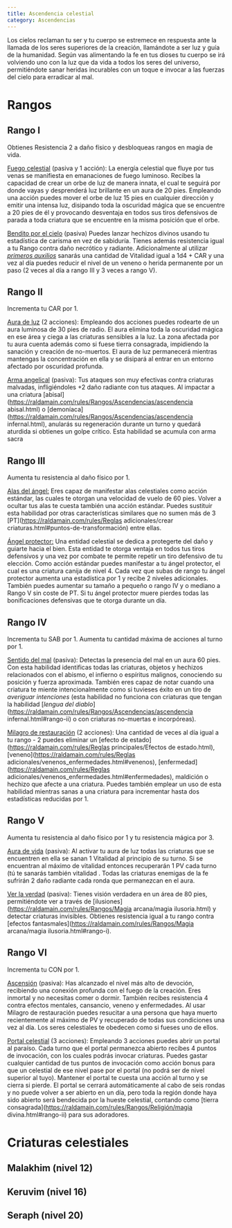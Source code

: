 ```yaml
---
title: Ascendencia celestial
category: Ascendencias
---
```


Los cielos reclaman tu ser y tu cuerpo se estremece en respuesta ante la llamada de los seres superiores de la creación, llamándote a ser luz y guía de la humanidad. Según vas alimentando la fe en tus dioses tu cuerpo se irá volviendo uno con la luz que da vida a todos los seres del universo, permitiéndote sanar heridas incurables con un toque e invocar a las fuerzas del cielo para erradicar al mal.

# Rangos

## Rango I

Obtienes Resistencia 2 a daño físico y desbloqueas rangos en magia de vida.

<u>Fuego celestial</u> (pasiva y 1 acción): La energía celestial que fluye por tus venas se manifiesta en emanaciones de fuego luminoso. Recibes la capacidad de crear un orbe de luz de manera innata, el cual te seguirá por donde vayas y desprenderá luz brillante en un aura de 20 pies. Empleando una acción puedes mover el orbe de luz 15 pies en cualquier dirección y emitir una intensa luz, disipando toda la oscuridad mágica que se encuentre a 20 pies de él y provocando desventaja en todos sus tiros defensivos de parada a toda criatura que se encuentre en la misma posición que el orbe.

<u>Bendito por el cielo</u> (pasiva) Puedes lanzar hechizos divinos usando tu estadística de carisma en vez de sabiduría. Tienes además resistencia igual a tu Rango contra daño necrótico y radiante. Adicionalmente al utilizar [*primeros auxilios*](https://raldamain.com/rules/Crear%20personajes/talentos.html#primeros-auxilios-sab) sanarás una cantidad de Vitalidad igual a 1d4 + CAR y una vez al día puedes reducir el nivel de un veneno o herida permanente por un paso (2 veces al día a rango III y 3 veces a rango V).

## Rango II

Incrementa tu CAR por 1.

<u>Aura de luz</u> (2 acciones): Empleando dos acciones puedes rodearte de un aura luminosa de 30 pies de radio. El aura elimina toda la oscuridad mágica en ese área y ciega a las criaturas sensibles a la luz. La zona afectada por tu aura cuenta además como si fuese tierra consagrada, impidiendo la sanación y creación de no-muertos. El aura de luz permanecerá mientras mantengas la concentración en ella y se disipará al entrar en un entorno afectado por oscuridad profunda.

<u>Arma angelical</u> (pasiva): Tus ataques son muy efectivas contra criaturas malvadas, infligiéndoles +2 daño radiante con tus ataques. Al impactar a una criatura [abisal](https://raldamain.com/rules/Rangos/Ascendencias/ascendencia abisal.html) o [demoníaca](https://raldamain.com/rules/Rangos/Ascendencias/ascendencia infernal.html), anularás su regeneración durante un turno y quedará aturdida si obtienes un golpe crítico. Esta habilidad se acumula con arma sacra 

## Rango III

Aumenta tu resistencia al daño físico por 1.

<u>Alas del ángel:</u> Eres capaz de manifestar alas celestiales como acción estándar, las cuales te otorgan una velocidad de vuelo de 60 pies. Volver a ocultar tus alas te cuesta también una acción estándar. Puedes sustituir esta habilidad por otras características similares que no sumen más de 3 [PT](https://raldamain.com/rules/Reglas adicionales/crear criaturas.html#puntos-de-transformación) entre ellas.

<u>Ángel protector:</u> Una entidad celestial se dedica a protegerte del daño y guiarte hacia el bien. Esta entidad te otorga ventaja en todos tus tiros defensivos y una vez por combate te permite repetir un tiro defensivo de tu elección. Como acción estándar puedes manifestar a tu ángel protector, el cual es una criatura canija de nivel 4. Cada vez que subas de rango tu ángel protector aumenta una estadística por 1 y recibe 2 niveles adicionales. También puedes aumentar su tamaño a pequeño o rango IV y o mediano a Rango V sin coste de PT. Si tu ángel protector muere pierdes todas las bonificaciones defensivas que te otorga durante un día.

## Rango IV 

Incrementa tu SAB por 1. Aumenta tu cantidad máxima de acciones al turno por 1.

<u>Sentido del mal</u> (pasiva): Detectas la presencia del mal en un aura 60 pies. Con esta habilidad identificas todas las criaturas, objetos y hechizos relacionados con el abismo, el infierno o espíritus malignos, conociendo su posición y fuerza aproximada. También eres capaz de notar cuando una criatura te miente intencionalmente como si tuvieses éxito en un tiro de *averiguar intenciones* (esta habilidad no funciona con criaturas que tengan la habilidad [*lengua del diablo*](https://raldamain.com/rules/Rangos/Ascendencias/ascendencia infernal.html#rango-ii) o con criaturas no-muertas e incorpóreas).

<u>Milagro de restauración</u> (2 acciones): Una cantidad de veces al día igual a tu rango - 2 puedes eliminar un [efecto de estado](https://raldamain.com/rules/Reglas principales/Efectos de estado.html), [veneno](https://raldamain.com/rules/Reglas adicionales/venenos_enfermedades.html#venenos), [enfermedad](https://raldamain.com/rules/Reglas adicionales/venenos_enfermedades.html#enfermedades), maldición o hechizo que afecte a una criatura. Puedes también emplear un uso de esta habilidad mientras sanas a una criatura para incrementar hasta dos estadísticas reducidas por 1. 

## Rango V

Aumenta tu resistencia al daño físico por 1 y tu resistencia mágica por 3.

<u>Aura de vida</u> (pasiva): Al activar tu aura de luz todas las criaturas que se encuentren en ella se sanan 1 Vitalidad al principio de su turno. Si se encuentran al máximo de vitalidad entonces recuperarán 1 PV cada turno (tú te sanarás también vitalidad . Todas las criaturas enemigas de la fe sufrirán 2 daño radiante cada ronda que permanezcan en el aura.

<u>Ver la verdad</u> (pasiva): Tienes visión verdadera en un área de 80 pies, permitiéndote ver a través de [ilusiones](https://raldamain.com/rules/Rangos/Magia arcana/magia ilusoria.html) y detectar criaturas invisibles. Obtienes resistencia igual a tu rango contra [efectos fantasmales](https://raldamain.com/rules/Rangos/Magia arcana/magia ilusoria.html#rango-i).

## Rango VI

Incrementa tu CON por 1.

<u>Ascensión</u> (pasiva): Has alcanzado el nivel más alto de devoción, recibiendo una conexión profunda con el fuego de la creación. Eres inmortal y no necesitas comer o dormir. También recibes resistencia 4 contra efectos mentales, cansancio, veneno y enfermedades. Al usar Milagro de restauración puedes resucitar a una persona que haya muerto recientemente al máximo de PV y recuperado de todas sus condiciones una vez al día. Los seres celestiales te obedecen como si fueses uno de ellos.

<u>Portal celestial</u> (3 acciones): Empleando 3 acciones puedes abrir un portal al paraíso. Cada turno que el portal permanezca abierto recibes 4 puntos de invocación, con los cuales podrás invocar criaturas. Puedes gastar cualquier cantidad de tus puntos de invocación como acción bonus para que un celestial de ese nivel pase por el portal (no podrá ser de nivel superior al tuyo). Mantener el portal te cuesta una acción al turno y se cierra si pierde. El portal se cerrará automáticamente al cabo de seis rondas y no puede volver a ser abierto en un día, pero toda la región donde haya sido abierto será bendecida por la hueste celestial, contando como [tierra consagrada](https://raldamain.com/rules/Rangos/Religión/magia divina.html#rango-ii) para sus adoradores.

# Criaturas celestiales

## Malakhim (nivel 12)



## Keruvim (nivel 16)



## Seraph (nivel 20)